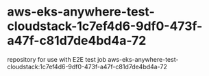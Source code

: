 # aws-eks-anywhere-test-cloudstack-1c7ef4d6-9df0-473f-a47f-c81d7de4bd4a-72
repository for use with E2E test job aws-eks-anywhere-test-cloudstack:1c7ef4d6-9df0-473f-a47f-c81d7de4bd4a-72
